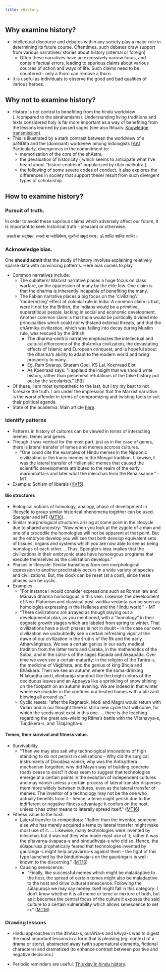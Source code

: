 ```yaml
---
title: +History
---
```

  

## Why examine history?

- Intellectual discourse and debates within any society play a major role in determining its future course. Oftentimes, such debates draw support from various narratives/ stories about history (internal or foreign)
    - Often these narratives have an excessively narrow focus, and contain factual errors, leading to spurious claims about various courses of action and ways of life. Such claims need to be countered - only a thorn can remove a thorn.
- It is useful as individuals to observe the good and bad qualities of various heroes.

## Why not to examine history?

- History is not central to benefiting from the hindu worldview (../compared to the abrahamisms). Understanding living traditions and texts considered holy is far more important as a way of benefiting from the lessons learned by passed sages (see also Rituals: [Knowledge transmission](../self-cultivation/rituals/)).
- This is illustrated by a stark contrast between the worldview of a paNDita and the (dominant) worldview among indologists \[[AA](https://archive.org/stream/paNDit-papers/ScholasticismPanditTraditionalScholarshipInIndiaFestschriftOrCommeomorationParameswaraAithalAxelMichaelsarticles#page/n51/mode/2up)\]. Particularly, divergences in the commitment to:
    - memorization of the core of the shAstra,
    - the devaluation of historicity ( which seems to anticipate what I've heard about "histori-centrism" popularized by rAjIv malhotra ),
    - the following of some severe codes of conduct. It also explores the differences in society that support these/ result from such divergent types of scholarship.

## How to examine history?

### Pursuit of truth.  

In order to avoid these suprious claims which adversely affect our future, it is important to seek historical truth - pleasant or otherwise.

 असतो मा सद्गमय, तमसो मा ज्योतिर्गमय, मृत्योर्मा अमृतं गमय। ॐ शान्तिः शान्तिः शान्तिः॥

### Acknowledge bias.

One **should admit** that the study of history involves explaining relatively sparse data with convincing patterns. Here bias comes to play.

- Common narratives include:
    - The subaltern/ Marxist narrative places a huge focus on class warfare, on the oppression of many by the elite few. One claim is that the dharma is inherently incapable of benefiting the many.
    - The Fabian narrative places a big focus on the 'civilizing'/ 'modernizing' effect of colonial rule in India. A common claim is that, were it not for the British, the Indians would be a primitive, superstitious people, lacking in social and economic development. Another common claim is that India would be politically divided into principalities which could not withstand external threats, and that the dhArmika civilization, which was falling into decay during Muslim rule, was rescued by the British.
        - The dharma-centric narrative emphasizes the intellectual and cultural efflorcence of the dhArmika civilization, the devastating effects of Islamic and European conquest, and is hopeful about the dharma's ability to adapt to the modern world and bring prosperity to many.
        - Eg. Ram Swarup. Sitaram Goel. KS Lal. Koenraad Elst
        - As Koenraad says: "I applaud the insight that we should write history, rather than piecemeal refutations of the false history put out by the secularists." \[[FB](https://www.facebook.com/vikramvgarg/posts/10104784482166260?comment_id=10104785819960310&notif_t=like)\]
- Of these, I am most sympathetic to the last, but I try my best to not foresake the truth. I am under the impression that the Marxist narrative is the worst offender in terms of compromizing and twisting facts to suit their political agenda.
- State of the academia: Main article [here](../../rivals/academia/charges/).

### Identify patterns

- Patterns in history of cultures can be viewed in terms of interacting memes, temes and genes.
- Though it was vertical for the most part, just as in the case of genes, there is lateral transfer of temes and memes accross cultures.
    - "One could cite the examples of Hindu memes in the Nipponic civilization or the Iranic memes in the Mongol tradition. Likewise, it was the lateral transfer of Hellenistic memes that caused the scientific developments attributed to the realm of the early marūnmatta-s and later what the mlecchas term the Renaissance." - MT  
- Example: Schism of liberals ([KV15](https://agnimaan.wordpress.com/2015/08/31/a-hindu-perspective-on-zoroastrians-schism-of-the-liberals-and-its-dangers/)).  
        
#### Bio structures
- Biological notions of homology, analogy, phase of development in lifecycle to group similar historical phenomena together can be used. Spengler and MT ([MT16](https://manasataramgini.wordpress.com/2015/06/15/sulapuru%E1%B9%A3a-catvarakam-3-a-method-for-the-analysis-of-history/)).
- Similar morphological structures arising at some point in the lifecycle due to shared ancestry: "Now when you look at the zygote of a man and one of a crocodile the homologies will not be apparent at that point. But as the embryos develop you will see that both develop equivalent sets of tissues, organs and systems which you are now able to see as being homologs of each other. .. Thus, Spengler’s idea implies that the civilizations in their embryonic state have homologous programs that execute themselves as the civilization develops."
- Phases in lifecycle: Similar transitions from one morphological expression to another predictably occurs in a wide variety of species and civilizations. But, the clock can be reset (at a cost), since these phases can be cyclic.
- Examples
    - "For instance I would consider expressions such as Roman law and Mānava dharma homologous in this vein. Likewise, the development of Neo-Platonism and classical post-vaidika vedānta can be seen as homologies expressing in the Hellenes and the Hindu world." - MT
    - "There civilizations are arrayed as though playing out a developmental plan, as you mentioned, with a ”homology” in their cognate growth stages which are labeled from spring to winter. That civilizations have a such phases is not in doubt – in the case our own civilization we undoubtedly see a certain refreshing vigor at the dawn of our civilization in the śruti-s of the Ṛk and the early Atharvāñgirasa. We see a certain genius in our early medical tradition from the latter texts and Caraka, in the mathematics of the Śulba, and in the sūtra-s of the sages Kaṇāda and Akṣapāda. Over time we even see a certain maturity: in the religion of the Tantra-s, the medicine of Vāgbhaṭa, and the genius of king Bhoja and Bhāskara. Then we see an autumn where the soma-drinking Nīlakaṇṭha and Loliṃbarāja standout like the bright colors of the deciduous leaves and an Appayya like a sprinkling of snow shining on the footpath on an autumn evening. We are indeed in that winter where we shudder in the confines our heated homes with a blizzard blowing all around us."
    - Cyclic resets: "after the Ragnarok, Modi and Magni would return with Vidarr and in our thought there is still a new cycle that will come, for which the seeds must exist in this one. ... there is the teaching regarding the great axe-wielding Rāma’s battle with the Vītahavya-s, Tuṇḍikera-s, and Tālajaṅgha-s

#### Temes, their survival and fitness value.
- Survivability
    - "Then we may also ask why technological innovations of high standing to do not persist in civilizations – Why did the surgical instruments of Divodāsa vanish; why was the Antikythera mechanism forgotten; why did Mayan way of building concrete roads cease to exist? It does seem to suggest that technologies emerge at a certain points in the evolution of independent cultures and may vanish unless a certain process of lateral transfer disperses them more widely between cultures, even as the lateral transfer of memes. The inventor of a technology may not be the one who actually benefits from it – hence, a teme might perish due to the indifferent or negative fitness advantage it confers on the host, unless it has other means to laterally spread itself." ([MT16](https://manasataramgini.wordpress.com/2015/06/15/sulapuru%E1%B9%A3a-catvarakam-3-a-method-for-the-analysis-of-history/))
- Fitness value to the host:
    - Lateral transfer to competitors: "Rather than the inventor, someone else who has merely acquired a teme by lateral transfer might make most use of it. ... Likewise, many technologies were invented by mlecchas but it was not they who made most use of it; rather it was the pītavarṇa-śvapaca-s and bindudhvaja-s who did so. Hence, the śūlapuruṣa prophetically feared that technologies invented by gaurāṅga-s might help anyavarṇa-s against them – the fight of this type launched by the bindudhvaja-s on the gaurāṅga-s is well-known to the discerning." ([MT16](https://manasataramgini.wordpress.com/2015/06/15/sulapuru%E1%B9%A3a-catvarakam-3-a-method-for-the-analysis-of-history/))
    - Causing senescence:
        - "Finally, like successful memes which might be maladaptive to the host, the spread of certain temes might also be maladaptive to the host and drive cultural senescence. Following the śūlapuruṣa we may say money itself might fall in this category: I don’t know whether it is all meme or teme or mixture of both, but as it becomes the central focus of the culture it exposes the said culture to a certain vulnerability which allows senescence to set in." ([MT16](https://manasataramgini.wordpress.com/2015/06/15/sulapuru%E1%B9%A3a-catvarakam-3-a-method-for-the-analysis-of-history/))
    

### Drawing lessons

- Hindu approaches in the itihAsa-s, purANa-s and kAvya-s was to digest the most important lessons in a form that is pleasing (eg. context of a drama or story), abstracted away (with supernatural elements, fictional characters) and dramatized (to enhance contrast between positive and negative decisions.)  
    
- Periodic reminders are useful: [This day in hindu history](https://docs.google.com/spreadsheets/d/1o7QW1xvvhiZCISiEItOtqnenZ_FerNN6EUsO4Qov998/edit#gid=0).